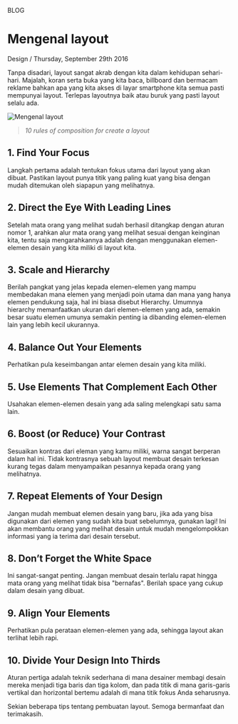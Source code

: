 <p class="type">BLOG</p>

# Mengenal layout

<p class="meta">Design  /  Thursday, September 29th 2016</p>

Tanpa disadari, layout sangat akrab dengan kita dalam kehidupan sehari-hari. Majalah, koran serta buka yang kita baca, billboard dan bermacam reklame bahkan apa yang kita akses di layar smartphone kita semua pasti mempunyai layout. Terlepas layoutnya baik atau buruk yang pasti layout selalu ada.

![Mengenal layout](https://farooq-agent.web.app/assets/images/blog/small/ccWFSD33_post_image.jpg)

> *10 rules of composition for create a layout*

## 1. Find Your Focus

Langkah pertama adalah tentukan fokus utama dari layout yang akan dibuat. Pastikan layout punya titik yang paling kuat yang bisa dengan mudah ditemukan oleh siapapun yang melihatnya.

## 2. Direct the Eye With Leading Lines

Setelah mata orang yang melihat sudah berhasil ditangkap dengan aturan nomor 1, arahkan alur mata orang yang melihat sesuai dengan keinginan kita, tentu saja mengarahkannya adalah dengan menggunakan elemen-elemen desain yang kita miliki di layout kita.

## 3. Scale and Hierarchy

Berilah pangkat yang jelas kepada elemen-elemen yang mampu membedakan mana elemen yang menjadi poin utama dan mana yang hanya elemen pendukung saja, hal ini biasa disebut Hierarchy. Umumnya hierarchy memanfaatkan ukuran dari elemen-elemen yang ada, semakin besar suatu elemen umunya semakin penting ia dibanding elemen-elemen lain yang lebih kecil ukurannya.

## 4. Balance Out Your Elements

Perhatikan pula keseimbangan antar elemen desain yang kita miliki.

## 5. Use Elements That Complement Each Other

Usahakan elemen-elemen desain yang ada saling melengkapi satu sama lain.

## 6. Boost (or Reduce) Your Contrast

Sesuaikan kontras dari eleman yang kamu miliki, warna sangat berperan dalam hal ini. Tidak kontrasnya sebuah layout membuat desain terkesan kurang tegas dalam menyampaikan pesannya kepada orang yang melihatnya.

## 7. Repeat Elements of Your Design

Jangan mudah membuat elemen desain yang baru, jika ada yang bisa digunakan dari elemen yang sudah kita buat sebelumnya, gunakan lagi! Ini akan membantu orang yang melihat desain untuk mudah mengelompokkan informasi yang ia terima dari desain tersebut.

## 8. Don’t Forget the White Space

Ini sangat-sangat penting. Jangan membuat desain terlalu rapat hingga mata orang yang melihat tidak bisa "bernafas". Berilah space yang cukup dalam desain yang dibuat.

## 9. Align Your Elements

Perhatikan pula perataan elemen-elemen yang ada, sehingga layout akan terlihat lebih rapi.

## 10. Divide Your Design Into Thirds

Aturan pertiga adalah teknik sederhana di mana desainer membagi desain mereka menjadi tiga baris dan tiga kolom, dan pada titik di mana garis-garis vertikal dan horizontal bertemu adalah di mana titik fokus Anda seharusnya.

Sekian beberapa tips tentang pembuatan layout. Semoga bermanfaat dan terimakasih.
